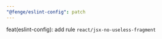```yaml
---
"@fenge/eslint-config": patch
---
```


feat(eslint-config): add rule `react/jsx-no-useless-fragment`
